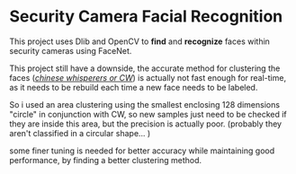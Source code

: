 
# Security Camera Facial Recognition
This project uses Dlib and OpenCV to **find** and **recognize** faces within security cameras using FaceNet.

This project still have a downside, the accurate method for clustering the faces  (*[chinese whisperers or CW](https://en.wikipedia.org/wiki/Chinese_Whispers_%28clustering_method%29)*) is actually not fast enough  for real-time, as it needs to be rebuild each time a new face needs to be labeled.

So i used an area clustering using the smallest enclosing 128 dimensions "circle" in conjunction with CW, so new samples just need to be checked if they are inside this area, but the precision is actually poor. (probably they aren't  classified in a circular shape... )

some finer tuning is needed for better accuracy while maintaining good performance,  by finding a better clustering method.

